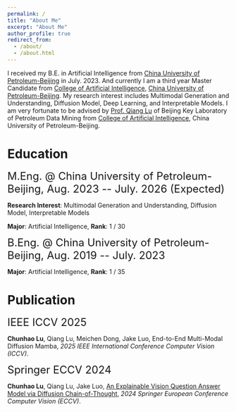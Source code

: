```yaml
---
permalink: /
title: "About Me"
excerpt: "About Me"
author_profile: true
redirect_from: 
  - /about/
  - /about.html
---
```


I received my B.E. in Artificial Intelligence from [China University of Petroleum-Beijing](https://cup.edu.cn/) in July. 2023. And currently I am a third year Master Candidate from [College of Artificial Intelligence](https://www.cup.edu.cn/cupai/), [China University of Petroleum-Beijing](https://cup.edu.cn/). My research interest includes Multimodal Generation and Understanding, Diffusion Model, Deep Learning, and Interpretable Models. I am very fortunate to be advised by [Prof. Qiang Lu](https://scholar.google.com/citations?user=m61aeIAAAAAJ&hl=en) of Beijing Key Laboratory of Petroleum Data Mining from [College of Artificial Intelligence](https://www.cup.edu.cn/cupai/), China University of Petroleum-Beijing.

# Education
<font size=5>M.Eng. @ China University of Petroleum-Beijing, Aug. 2023 -- July. 2026 (Expected)</font>

**Research Interest**: Multimodal Generation and Understanding, Diffusion Model, Interpretable Models

**Major**: Artificial Intelligence, **Rank**: 1 / 30

<font size=5>B.Eng. @ China University of Petroleum-Beijing, Aug. 2019 -- July. 2023</font>

**Major**: Artificial Intelligence, **Rank**: 1 / 35

# Publication
<font size=5>IEEE ICCV 2025</font>

**Chunhao Lu**, Qiang Lu, Meichen Dong, Jake Luo, End-to-End Multi-Modal Diffusion Mamba, *2025 IEEE International Conference Computer Vision (ICCV)*.

<font size=5>Springer ECCV 2024</font>

**Chunhao Lu**, Qiang Lu, Jake Luo, [An Explainable Vision Question Answer Model via Diffusion Chain-of-Thought](https://www.ecva.net/papers/eccv_2024/papers_ECCV/papers/08395.pdf), *2024 Springer European Conference Computer Vision (ECCV)*.
